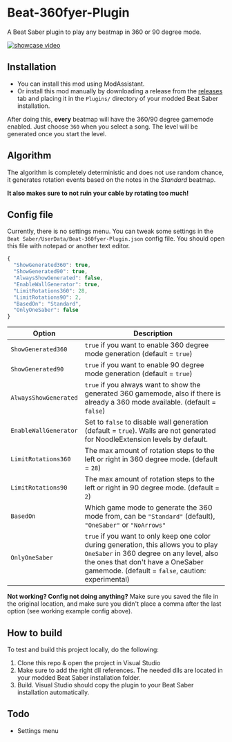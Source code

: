 # Beat-360fyer-Plugin
A Beat Saber plugin to play any beatmap in 360 or 90 degree mode. 

[![showcase video](https://github.com/CodeStix/Beat-360fyer-Plugin/raw/master/preview.gif)](https://www.youtube.com/watch?v=xUDdStGQwq0)

## Installation

- You can install this mod using ModAssistant.
- Or install this mod manually by downloading a release from the [releases](https://github.com/CodeStix/Beat-360fyer-Plugin/releases) tab and placing it in the `Plugins/` directory of your modded Beat Saber installation.

After doing this, **every** beatmap will have the 360/90 degree gamemode enabled. Just choose `360` when you select a song. The level will be generated once you start the level.

## Algorithm

The algorithm is completely deterministic and does not use random chance, it generates rotation events based on the notes in the *Standard* beatmap. 

**It also makes sure to not ruin your cable by rotating too much!**

## Config file

Currently, there is no settings menu. You can tweak some settings in the `Beat Saber/UserData/Beat-360fyer-Plugin.json` config file. You should open this file with notepad or another text editor.

```js
{
  "ShowGenerated360": true,
  "ShowGenerated90": true,
  "AlwaysShowGenerated": false,
  "EnableWallGenerator": true,
  "LimitRotations360": 28,
  "LimitRotations90": 2,
  "BasedOn": "Standard",
  "OnlyOneSaber": false
}
```
|Option|Description|
|---|---|
|`ShowGenerated360`| `true` if you want to enable 360 degree mode generation (default = `true`)|
|`ShowGenerated90`| `true` if you want to enable 90 degree mode generation (default = `true`)|
|`AlwaysShowGenerated`| `true` if you always want to show the generated 360 gamemode, also if there is already a 360 mode available. (default = `false`)|
|`EnableWallGenerator`| Set to `false` to disable wall generation (default = `true`). Walls are not generated for NoodleExtension levels by default.|
|`LimitRotations360`| The max amount of rotation steps to the left or right in 360 degree mode. (default = `28`)|
|`LimitRotations90`|The max amount of rotation steps to the left or right in 90 degree mode. (default = `2`)|
|`BasedOn`|Which game mode to generate the 360 mode from, can be `"Standard"` (default), `"OneSaber"` or `"NoArrows"`|
|`OnlyOneSaber`|`true` if you want to only keep one color during generation, this allows you to play `OneSaber` in 360 degree on any level, also the ones that don't have a OneSaber gamemode. (default = `false`, caution: experimental)|

**Not working? Config not doing anything?** Make sure you saved the file in the original location, and make sure you didn't place a comma after the last option (see working example config above).


## How to build

To test and build this project locally, do the following:
1. Clone this repo & open the project in Visual Studio
2. Make sure to add the right dll references. The needed dlls are located in your modded Beat Saber installation folder.
3. Build. Visual Studio should copy the plugin to your Beat Saber installation automatically.

## Todo

- Settings menu
